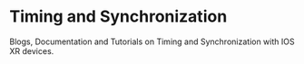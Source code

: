 # Timing and Synchronization

Blogs, Documentation and Tutorials on Timing and Synchronization with IOS XR devices.